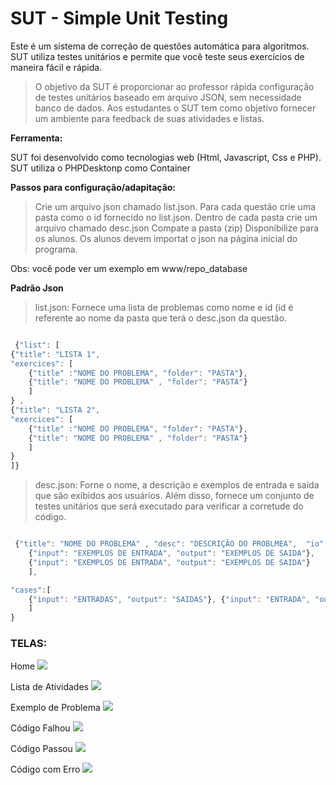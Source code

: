 # SUT - Simple Unit Testing #

Este é um sistema de correção de questões automática para algoritmos. SUT utiliza testes unitários e permite que você teste seus exercícios de maneira fácil e rápida. 
 
> O objetivo da SUT é proporcionar ao professor rápida configuração de testes unitários baseado em arquivo JSON, sem necessidade banco de dados. Aos estudantes o SUT tem como objetivo fornecer um ambiente para feedback de suas atividades e listas. 

**Ferramenta:**

SUT foi desenvolvido como tecnologias web (Html, Javascript, Css e PHP).
SUT utiliza o PHPDesktonp como Container

**Passos para configuração/adapitação:**

> Crie um arquivo json chamado list.json.
> Para cada questão crie uma pasta como o id fornecido no list.json.
> Dentro de cada pasta crie um arquivo chamado desc.json
> Compate a pasta (zip)
> Disponibilize para os alunos.
> Os alunos devem importat o json na página inicial do programa.

Obs: você pode ver um exemplo em www/repo_database

**Padrão Json**

> list.json: Fornece uma lista de problemas como nome e id (id é referente ao nome da pasta que terá o desc.json da questão.

```javascript

 {"list": [
{"title": "LISTA 1", 
"exercices": [ 
	{"title" :"NOME DO PROBLEMA", "folder": "PASTA"},
	{"title": "NOME DO PROBLEMA" , "folder": "PASTA"}
	]
} , 
{"title": "LISTA 2", 
"exercices": [ 
	{"title" :"NOME DO PROBLEMA", "folder": "PASTA"},
	{"title": "NOME DO PROBLEMA" , "folder": "PASTA"}
	]
}
]}
``` 


> desc.json: Forne o nome, a descrição e exemplos de entrada e saída que são exibidos aos usuários. Além disso, fornece um conjunto de testes unitários que será executado para verificar a corretude do código.

```javascript

 {"title": "NOME DO PROBLEMA" , "desc": "DESCRIÇÃO DO PROBLMEA",  "io": [
	{"input": "EXEMPLOS DE ENTRADA", "output": "EXEMPLOS DE SAIDA"},
	{"input": "EXEMPLOS DE ENTRADA", "output": "EXEMPLOS DE SAIDA"}
	], 

"cases":[
	{"input": "ENTRADAS", "output": "SAIDAS"}, {"input": "ENTRADA", "output": "SAIDA"}
	]
} 
``` 

### TELAS:

Home
![](https://github.com/LuisAraujo/Unit-Testing-Online/blob/main/tutorial/home_uto.png?raw=true)

Lista de Atividades
![](https://github.com/LuisAraujo/Unit-Testing-Online/blob/main/tutorial/list_uto.png?raw=true)

Exemplo de Problema
![](https://github.com/LuisAraujo/Unit-Testing-Online/blob/main/tutorial/problem_uto.png?raw=true)

Código Falhou
![](https://github.com/LuisAraujo/Unit-Testing-Online/blob/main/tutorial/fail_uto.png?raw=true)

Código Passou
![](https://github.com/LuisAraujo/Unit-Testing-Online/blob/main/tutorial/sucess_uto.png?raw=true)


Código com Erro
![](https://github.com/LuisAraujo/Unit-Testing-Online/blob/main/tutorial/erro_uto.png?raw=true)
